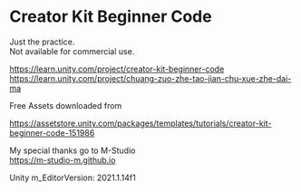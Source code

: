 # Creator Kit Beginner Code
  
Just the practice.  
Not available for commercial use.  
  
https://learn.unity.com/project/creator-kit-beginner-code  
https://learn.unity.com/project/chuang-zuo-zhe-tao-jian-chu-xue-zhe-dai-ma  
  
Free Assets downloaded from  
  
https://assetstore.unity.com/packages/templates/tutorials/creator-kit-beginner-code-151986  
  
My special thanks go to M-Studio  
https://m-studio-m.github.io  
  
Unity m_EditorVersion:  2021.1.14f1  
  